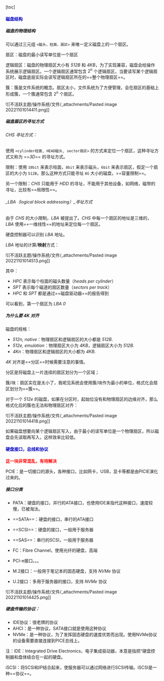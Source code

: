 

[toc]



#### <span style="color:#0202c0;">磁盘结构</span>

##### 磁盘的物理结构

可以通过三元组 `<磁头，柱面，扇区>` 来唯一定义磁盘上的一个扇区。

扇区：磁盘的最小读写单位是一个扇区

逻辑扇区：磁盘的物理扇区大小有 _512B_ 和 _4KB_，为了实现兼容，磁盘会给操作系统展示逻辑扇区。一个逻辑扇区通常包含 $2^n$ 个逻辑扇区，当要读写某个逻辑扇区时，磁盘底层实际会读写逻辑扇区所在的==整个物理扇区==。

簇：簇是文件系统的概念。扇区太小，文件系统为了方便管理，会在扇区的基础上形成簇，一个簇通常包含 $2^n$ 个扇区。

![[不活跃主题/操作系统/文件/_attachments/Pasted image 20221101014411.png]]



##### 磁盘扇区的寻址方式

###### _CHS_ 寻址方式：

使用 `<cylinder柱面, HEAD磁头, sector扇区>` 的方式来定位一个扇区，这种寻址方式又称为 ==_3D_== 的寻址方式。

限制：使用 `10bit` 来表示柱面，`8bit` 来表示磁头，`6bit` 来表示扇区，假定一个扇区的大小为 `512B`，那么这种方式只能寻址 `8G` 大小的磁盘，==容量限制==。

另一个限制：_CHS_ 只能用于 _HDD_ 的寻址，不能用于其他设备，如网络，磁带的寻址，比较有==局限性==。



###### _LBA（logical block addressing）_寻址方式

由于 _CHS_ 的大小限制，_LBA_ 被提出了。_CHS_ 中每一个扇区的地址是三维的，_LBA_ 使用==一维线性==的地址来定位每一个扇区。

硬盘控制器可以识别 _LBA_ 地址。

_LBA_ 地址的计算/**映射**方式：

![[不活跃主题/操作系统/文件/_attachments/Pasted image 20221101014513.png]]


其中：

- _HPC_ 表示每个柱面的磁头数量（_heads per cylinder_）
- _SPT_ 表示每个磁道的扇区数量（_sectors per track_）
- _HPC_ 和 _SPT_ 都是通过==磁盘驱动器==的报告得到

可以看到，第一个扇区为 _LBA 0_



##### 为什么要 _4K_ 对齐

磁盘的规格：

- _512n, native_：物理扇区和逻辑扇区的大小都是 _512B_.
- _512e, emulation_：物理扇区大小为 _4KB_，逻辑扇区大小为 _512B_. 
- _4Kn_：物理扇区和逻辑扇区的大小都为 _4KB_.

_4K_ 对齐是==分区==时候需要注意的事情。

分区是将磁盘上一片连续的扇区划分为一个区域；

簇/块：扇区实在是太小了，我呢见系统会使用簇/块作为最小的单位，格式化会扇区划分为==簇==。

对于一个 _512e_ 的磁盘，如果在分区时，起始位没有和物理扇区的边缘对齐，那么格式化后的簇也无法和物理扇区对齐：

![[不活跃主题/操作系统/文件/_attachments/Pasted image 20221101014418.png]]


如果磁盘想要向某个逻辑扇区写入，由于最小的读写单位是一个物理扇区，所以磁盘会先读取再写入，这样效率比较低。



#### <span style="color:#0202c0;">硬盘接口，总线和协议</span>

<b style="color: red">这一块非常混乱，有待解决</b>

PCIE：是一切接口的源头，各种接口，比如网卡，USB，显卡等都是由PICIE演化过来的。



##### 接口分类

- PATA：硬盘的接口，并行的ATA接口，也使用IDE来指代这种接口，速度较慢，已被淘汰。

- ==SATA==：硬盘的接口，串行的ATA接口
- ==SCSI==：硬盘的接口，一般用于服务器
- ==SAS==：串行的SCSI，一般用于服务器
- FC：Fibre Channel，使用光纤的硬盘，高端
- PCI-e接口。。。
- M.2接口：一般用于笔记本的固态硬盘，支持 _NVMe_ 协议
- U.2接口：多用于服务器的接口，支持 _NVMe_ 协议


![[不活跃主题/操作系统/文件/_attachments/Pasted image 20221101014425.png]]


##### 硬盘传输的协议：

- IDE协议：很老牌的协议
- AHCI：是一种协议，SATA接口就是使用这种协议
- NVMe：是一种协议，为了发挥固态硬盘的速度优势而出现。使用NVMe协议的设备需要直接连接到PICE总线上。

注：IDE：Integrated Drive Electronics，电子集成驱动器，本意是指把“硬盘控制器和盘体结合在一起的硬盘。



iSCSI：将SCSI和IP结合起来，使服务器可以通过网络进行SCSI传输。iSCSI是一种==协议==。